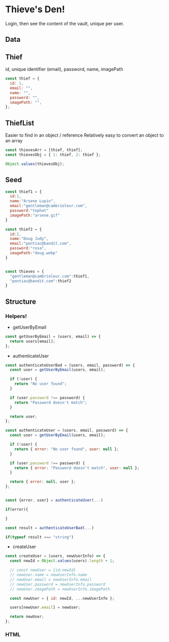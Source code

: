 # Thieve's Den!

Login, then see the content of the vault, unique per user.

## Data

## Thief

id, unique identifier (email), password, name, imagePath

```js
const thief = {
  id: 1,
  email: "",
  name: "",
  password: "",
  imagePath: "",
};
```

## ThiefList

Easier to find in an object / reference
Relatively easy to convert an object to an array

```js
const thievesArr = [thief, thief];
const thievesObj = { 1: thief, 2: thief };

Object.values(thievesObj);
```

## Seed

```jsx
const thief1 = {
  id:1,
  name:"Arsene Lupin",
  email:"gentleman@cambrioleur.com",
  password:"tophat"
  imagePath:"arsene.gif"
}

const thief2 = {
  id:2,
  name:"Doug Judy",
  email:"pontiac@bandit.com",
  password:"rosa",
  imagePath:"doug.webp"
}


const thieves = {
  "gentleman@cambrioleur.com":thief1,
  "pontiac@bandit.com":thief2
}
```

## Structure

### Helpers!

- getUserByEmail

```jsx
const getUserByEmail = (users, email) => {
  return users[email];
};
```

- authenticateUser

```jsx
const authenticateUserBad = (users, email, password) => {
  const user = getUserByEmail(users, email);

  if (!user) {
    return "No user found";
  }

  if (user.password !== password) {
    return "Password doesn't match";
  }

  return user;
};

const authenticateUser = (users, email, password) => {
  const user = getUserByEmail(users, email);

  if (!user) {
    return { error: "No user found", user: null };
  }

  if (user.password !== password) {
    return { error: "Password doesn't match", user: null };
  }

  return { error: null, user };
};


const {error, user} = authenticateUser(...)

if(error){

}

const result = authenticateUserBad(...)

if(typeof result === "string")
```

- createUser

```jsx
const createUser = (users, newUserInfo) => {
  const newId = Object.values(users).length + 1;

  // const newUser = {id:newId}
  // newUser.name = newUserInfo.name
  // newUser.email = newUserInfo.email
  // newUser.password = newUserInfo.password
  // newUser.imagePath = newUserInfo.imagePath

  const newUser = { id: newId, ...newUserInfo };

  users[newUser.email] = newUser;

  return newUser;
};
```

### HTML
